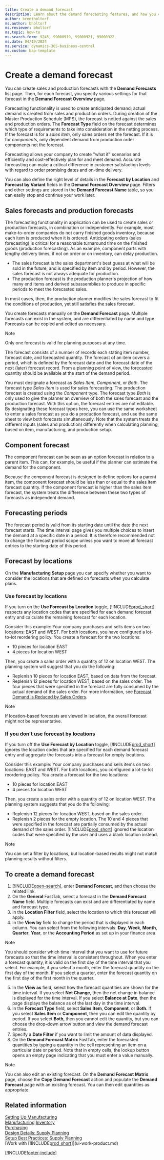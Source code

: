 ```yaml
---
title: Create a demand forecast
description: Learn about the demand forecasting features, and how you can create sales and production forecasts.
author: brentholtorf
ms.author: bholtorf
ms.reviewer: bholtorf
ms.topic: how-to
ms.search.form: 9245, 99000919, 99000921, 99000922
ms.date: 04/19/2024
ms.service: dynamics-365-business-central
ms.custom: bap-template
---
```

# Create a demand forecast

You can create sales and production forecasts with the **Demand Forecasts** list page. Then, for each forecast, you specify various settings for that forecast in the **Demand Forecast Overview** page.  

Forecasting functionality is used to create anticipated demand; actual demand is created from sales and production orders. During creation of the Master Production Schedule (MPS), the forecast is netted against the sales and production orders. The **Forecast Type** field on the forecast determines which type of requirements to take into consideration in the netting process. If the forecast is for a *sales item*, only sales orders net the forecast. If it is for *components*, only dependent demand from production order components net the forecast.  

Forecasting allows your company to create "what if" scenarios and efficiently and cost-effectively plan for and meet demand. Accurate forecasting can make a critical difference in customer satisfaction levels with regard to order promising dates and on-time delivery.  

You can also define the right level of details in the **Forecast by Location** and **Forecast by Variant** fields in the **Demand Forecast Overview** page. Filters and other settings are stored in the **Demand Forecast Name** table, so you can easily stop and continue your work later. 

## Sales forecasts and production forecasts

The forecasting functionality in application can be used to create sales or production forecasts, in combination or independently. For example, most make-to-order companies do not carry finished goods inventory, because each item is produced when it is ordered. Anticipating orders (sales forecasting) is critical for a reasonable turnaround time on the finished goods (production forecasting). As an example, component parts with lengthy delivery times, if not on order or on inventory, can delay production.  

- The sales forecast is the sales department's best guess at what will be sold in the future, and is specified by item and by period. However, the sales forecast is not always adequate for production.  
- The production forecast is the production planner's projection of how many end items and derived subassemblies to produce in specific periods to meet the forecasted sales.  

In most cases, then, the production planner modifies the sales forecast to fit the conditions of production, yet still satisfies the sales forecast.  

You create forecasts manually on the **Demand Forecast** page. Multiple forecasts can exist in the system, and are differentiated by name and type. Forecasts can be copied and edited as necessary. 

> [!NOTE]
> Only one forecast is valid for planning purposes at any time.

The forecast consists of a number of records each stating item number, forecast date, and forecasted quantity. The forecast of an item covers a period, which is defined by the forecast date and the forecast date of the next (later) forecast record. From a planning point of view, the forecasted quantity should be available at the start of the demand period.  

You must designate a forecast as *Sales Item*, *Component*, or *Both*. The forecast type *Sales Item* is used for sales forecasting. The production forecast is created using the *Component* type. The forecast type *Both* is only used to give the planner an overview of both the sales forecast and the production forecast. With this option, the forecast entries are not editable. By designating these forecast types here, you can use the same worksheet to enter a sales forecast as you do a production forecast, and use the same sheet to view both forecasts simultaneously. Note that the system treats the different inputs (sales and production) differently when calculating planning, based on item, manufacturing, and production setup.  

## Component forecast

The component forecast can be seen as an option forecast in relation to a parent item. This can, for example, be useful if the planner can estimate the demand for the component.  

Because the component forecast is designed to define options for a parent item, the component forecast should be less than or equal to the sales item forecast quantity. If the component forecast is higher than the sales item forecast, the system treats the difference between these two types of forecasts as independent demand.  

## Forecasting periods

The forecast period is valid from its starting date until the date the next forecast starts. The time interval page gives you multiple choices to insert the demand at a specific date in a period. It is therefore recommended not to change the forecast period scope unless you want to move all forecast entries to the starting date of this period.  

## Forecast by locations

On the **Manufacturing Setup** page you can specify whether you want to consider the locations that are defined on forecasts when you calculate plans. 

### Use forecast by locations

If you turn on the **Use Forecast by Location** toggle, [!INCLUDE[prod_short](includes/prod_short.md)] respects any location codes that are specified for each demand forecast entry and calculate the remaining forecast for each location.  

Consider this example: Your company purchases and sells items on two locations: EAST and WEST. For both locations, you have configured a lot-to-lot reordering policy. You create a forecast for the two locations:

- 10 pieces for location EAST
- 4 pieces for location WEST

Then, you create a sales order with a quantity of 12 on location WEST. The planning system will suggest that you do the following:

- Replenish 10 pieces for location EAST, based on data from the forecast.  
- Replenish 12 pieces for location WEST, based on the sales order. The four pieces that were specified in the forecast are fully consumed by the actual demand of the sales order. For more information, see [Forecast Demand is Reduced by Sales Orders](design-details-balancing-demand-and-supply.md#forecast-demand-is-reduced-by-sales-orders).  

> [!NOTE]  
> If location-based forecasts are viewed in isolation, the overall forecast might not be representative.

### If you don't use forecast by locations

If you turn off the **Use Forecast by Location** toggle, [!INCLUDE[prod_short](includes/prod_short.md)] ignores the location codes that are specified for each demand forecast entry and aggregate the forecasts into a forecast for empty locations.  

Consider this example: Your company purchases and sells items on two locations: EAST and WEST. For both locations, you configured a lot-to-lot reordering policy. You create a forecast for the two locations:

- 10 pieces for location EAST
- 4 pieces for location WEST

Then, you create a sales order with a quantity of 12 on location WEST. The planning system suggests that you do the following:

- Replenish 12 pieces for location WEST, based on the sales order.  
- Replenish 2 pieces for the empty location. The 10 and 4 pieces that were specified in the forecast are partially consumed by the actual demand of the sales order. [!INCLUDE[prod_short](includes/prod_short.md)] ignored the location codes that were specified by the user and uses a blank location instead.  

> [!NOTE]  
> You can set a filter by locations, but location-based results might not match planning results without filters.

## To create a demand forecast

1. [!INCLUDE[open-search](includes/open-search.md)], enter **Demand Forecast**, and then choose the related link.  
2. On the **General** FastTab, select a forecast in the **Demand Forecast Name** field. Multiple forecasts can exist and are differentiated by name and forecast type.  
3. In the **Location Filter** field, select the location to which this forecast will apply.
4. In the **View by** field to change the period that is displayed in each column. You can select from the following intervals: **Day**, **Week**, **Month**, **Quarter**, **Year**, or the **Accounting Period** as set up in your finance area.

> [!NOTE]  
> You should consider which time interval that you want to use for future forecasts so that the time interval is consistent throughout. When you enter a forecast quantity, it is valid on the first day of the time interval that you select. For example, if you select a month, enter the forecast quantity on the first day of the month. If you select a quarter, enter the forecast quantity on the first day of the first month in the quarter.

5. In the **View as** field, select how the forecast quantities are shown for the time interval. If you select **Net Change**, then the net change in balance is displayed for the time interval. If you select **Balance at Date**, then the page displays the balance as of the last day in the time interval.  
6. In the **Forecast Type** field, select **Sales Item**,  **Component**, or **Both**. If you select **Sales Item** or **Component**, then you can edit the quantity by period. If you select **Both**, then you cannot edit the quantity, but you can choose the drop-down arrow button and view the demand forecast entries.  
7. Specify a **Date Filter** if you want to limit the amount of data displayed.  
8. On the **Demand Forecast Matrix** FastTab, enter the forecasted quantities by typing a quantity in the cell representing an item on a particular date or period. Note that in empty cells, the lookup button opens an empty page indicating that you must enter a value manually.   

> [!NOTE]  
> You can also edit an existing forecast. On the **Demand Forecast Matrix** page, choose the **Copy Demand Forecast** action and populate the **Demand Forecast** page with an existing forecast. You can then edit quantities as appropriate.  

## Related information

[Setting Up Manufacturing](production-configure-production-processes.md)  
[Manufacturing](production-manage-manufacturing.md)
[Inventory](inventory-manage-inventory.md)  
[Purchasing](purchasing-manage-purchasing.md)  
[Design Details: Supply Planning](design-details-supply-planning.md)   
[Setup Best Practices: Supply Planning](setup-best-practices-supply-planning.md)  
[Work with [!INCLUDE[prod_short](includes/prod_short.md)]](ui-work-product.md)


[!INCLUDE[footer-include](includes/footer-banner.md)]

